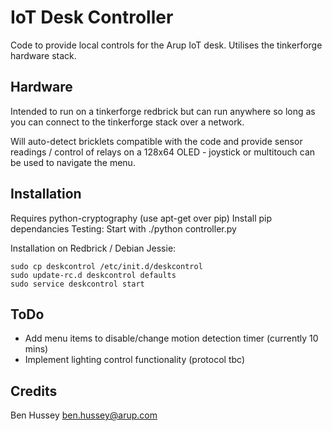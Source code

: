 # IoT Desk Controller
Code to provide local controls for the Arup IoT desk. Utilises the tinkerforge hardware stack.

## Hardware
Intended to run on a tinkerforge redbrick but can run anywhere so long as you can connect to the tinkerforge stack over a network.

Will auto-detect bricklets compatible with the code and provide sensor readings / control of relays on a 128x64 OLED - joystick or multitouch can be used to navigate the menu.

## Installation
Requires python-cryptography (use apt-get over pip)
Install pip dependancies
Testing:
Start with ./python controller.py

Installation on Redbrick / Debian Jessie:
```
sudo cp deskcontrol /etc/init.d/deskcontrol
sudo update-rc.d deskcontrol defaults
sudo service deskcontrol start
```

## ToDo
* Add menu items to disable/change motion detection timer (currently 10 mins)
* Implement lighting control functionality (protocol tbc)

## Credits
Ben Hussey <ben.hussey@arup.com>
